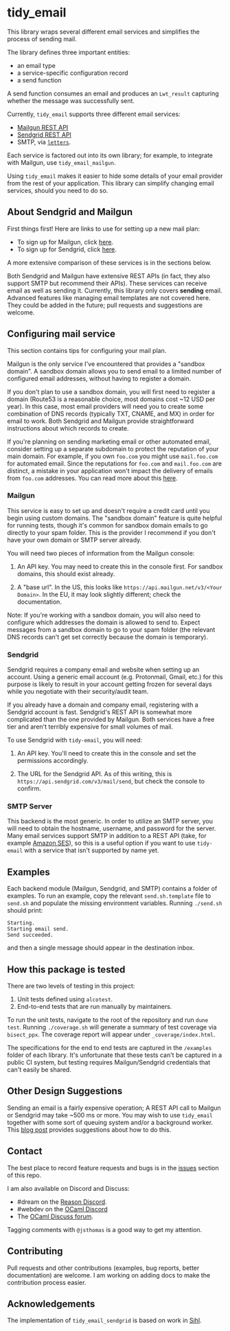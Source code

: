 # tidy_email

This library wraps several different email services and simplifies the
process of sending mail.

The library defines three important entities:
- an email type
- a service-specific configuration record
- a send function

A send function consumes an email and produces an `Lwt_result`
capturing whether the message was successfully sent.

Currently, `tidy_email` supports three different email services:

- [Mailgun REST API](https://documentation.mailgun.com/en/latest/api_reference.html)
- [Sendgrid REST API](https://docs.sendgrid.com/for-developers/sending-email/api-getting-started)
- SMTP, via [`letters`](https://github.com/oxidizing/letters/).

Each service is factored out into its own library; for example, to
integrate with Mailgun, use `tidy_email_mailgun`.

Using `tidy_email` makes it easier to hide some details of your email
provider from the rest of your application. This library can simplify
changing email services, should you need to do so.


## About Sendgrid and Mailgun

First things first! Here are links to use for setting up a new mail
plan:

- To sign up for Mailgun, click [here](https://signup.mailgun.com/new/signup).
- To sign up for Sendgrid, click [here](https://sendgrid.com/pricing/).

A more extensive comparison of these services is in the sections below.

Both Sendgrid and Mailgun have extensive REST APIs (in fact, they also
support SMTP but recommend their APIs). These services can receive
email as well as sending it. Currently, this library only covers
**sending** email. Advanced features like managing email templates are
not covered here. They could be added in the future; pull requests and
suggestions are welcome.

## Configuring mail service

This section contains tips for configuring your mail plan.

Mailgun is the only service I've encountered that provides a "sandbox
domain". A sandbox domain allows you to send email to a limited number
of configured email addresses, without having to register a domain.

If you don't plan to use a sandbox domain, you will first need to
register a domain (Route53 is a reasonable choice, most domains cost
~12 USD per year). In this case, most email providers will need you to
create some combination of DNS records (typically TXT, CNAME, and MX)
in order for email to work. Both Sendgrid and Mailgun provide
straightforward instructions about which records to create.

If you're planning on sending marketing email or other automated
email, consider setting up a separate subdomain to protect the
reputation of your main domain. For example, if you own `foo.com` you
might use `mail.foo.com` for automated email. Since the reputations
for `foo.com` and `mail.foo.com` are distinct, a mistake in your
application won't impact the delivery of emails from `foo.com`
addresses. You can read more about this
[here](https://www.mailgun.com/blog/the-basics-of-email-subdomains/).

### Mailgun

This service is easy to set up and doesn't require a credit card until
you begin using custom domains. The "sandbox domain" feature is quite
helpful for running tests, though it's common for sandbox domain
emails to go directly to your spam folder. This is the provider I
recommend if you don't have your own domain or SMTP server already.

You will need two pieces of information from the Mailgun console:

1. An API key. You may need to create this in the console first. For
   sandbox domains, this should exist already.

2. A "base url". In the US, this looks like
   `https://api.mailgun.net/v3/<Your Domain>`. In the EU, it may look
   slightly different; check the documentation.

Note: If you're working with a sandbox domain, you will also need to
configure which addresses the domain is allowed to send to. Expect
messages from a sandbox domain to go to your spam folder (the relevant
DNS records can't get set correctly because the domain is temporary).

### Sendgrid

Sendgrid requires a company email and website when setting up an
account. Using a generic email account (e.g. Protonmail, Gmail, etc.)
for this purpose is likely to result in your account getting frozen
for several days while you negotiate with their security/audit team.

If you already have a domain and company email, registering with a
Sendgrid account is fast. Sendgrid's REST API is somewhat more
complicated than the one provided by Mailgun. Both services have a
free tier and aren't terribly expensive for small volumes of mail.

To use Sendgrid with `tidy-email`, you will need:

1. An API key. You'll need to create this in the console and set the
   permissions accordingly.

2. The URL for the Sendgrid API. As of this writing, this is
   `https://api.sendgrid.com/v3/mail/send`, but check the console to
   confirm.

### SMTP Server

This backend is the most generic. In order to utilize an SMTP server,
you will need to obtain the hostname, username, and password for the
server. Many email services support SMTP in addition to a REST API
(take, for example [Amazon
SES](https://docs.aws.amazon.com/ses/latest/dg/smtp-credentials.html)),
so this is a useful option if you want to use `tidy-email` with a
service that isn't supported by name yet.

## Examples

Each backend module (Mailgun, Sendgrid, and SMTP) contains a folder of
examples. To run an example, copy the relevant `send.sh.template` file
to `send.sh` and populate the missing environment
variables. Running `./send.sh` should print:

```
Starting.
Starting email send.
Send succeeded.
```

and then a single message should appear in the destination inbox.

## How this package is tested

There are two levels of testing in this project:

1. Unit tests defined using `alcotest`.
2. End-to-end tests that are run manually by maintainers.

To run the unit tests, navigate to the root of the repository and run
`dune test`. Running `./coverage.sh` will generate a summary of test
coverage via `bisect_ppx`. The coverage report will appear under
`_coverage/index.html`.

The specifications for the end to end tests are captured in the
`/examples` folder of each library. It's unfortunate that these tests
can't be captured in a public CI system, but testing requires
Mailgun/Sendgrid credentials that can't easily be shared.

## Other Design Suggestions

Sending an email is a fairly expensive operation; A REST API call to
Mailgun or Sendgrid may take ~500 ms or more. You may wish to use
`tidy_email` together with some sort of queuing system and/or a
background worker. This [blog
post](https://jsthomas.github.io/ocaml-email.html) provides
suggestions about how to do this.

## Contact

The best place to record feature requests and bugs is in the
[issues](https://github.com/jsthomas/tidy-email/issues) section of
this repo.

I am also available on Discord and Discuss:

- #dream on the [Reason Discord](https://discord.gg/YCTDuzbg).
- #webdev on the [OCaml Discord](https://discord.gg/DyhPFYGr)
- The [OCaml Discuss forum](https://discuss.ocaml.org/).

Tagging comments with `@jsthomas` is a good way to get my attention.

## Contributing

Pull requests and other contributions (examples, bug reports, better
documentation) are welcome. I am working on adding docs to make the
contribution process easier.

## Acknowledgements

The implementation of `tidy_email_sendgrid` is based on work in
[Sihl](https://github.com/oxidizing/sihl).
